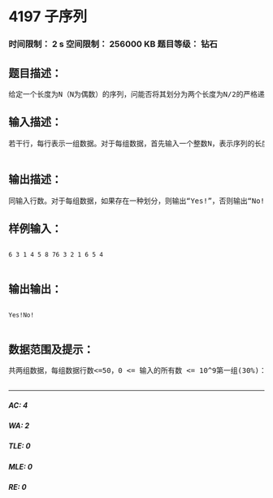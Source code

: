 # 4197 子序列   
### 时间限制： 2 s     空间限制： 256000 KB     题目等级： 钻石  
## 题目描述：  

<pre>
给定一个长度为N（N为偶数）的序列，问能否将其划分为两个长度为N/2的严格递增子序列。
</pre>
  
  
## 输入描述：  

<pre>
若干行，每行表示一组数据。对于每组数据，首先输入一个整数N，表示序列的长度。之后N个整数表示这个序列。  

</pre>
  
  
## 输出描述：  

<pre>
同输入行数。对于每组数据，如果存在一种划分，则输出“Yes!”，否则输出“No!“。
</pre>
  
  
## 样例输入：  

<pre><code>
6 3 1 4 5 8 76 3 2 1 6 5 4  

</code></pre>
  
  
## 输出输出：  

<pre><code>
Yes!No!  

</code></pre>
  
  
## 数据范围及提示：  

<pre>
共两组数据，每组数据行数<=50，0 <= 输入的所有数 <= 10^9第一组(30%)：N <= 20第二组(70%)：N <= 2000 小提示：输入部分可以用while(scanf(“%d”,&n)!=EOF)或者while not eof do read(n)  

</pre>
  
  
***  

##### AC: 4  
##### WA: 2  
##### TLE: 0  
##### MLE: 0  
##### RE: 0  

